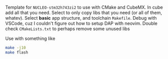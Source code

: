 Template for `NUCLEO-stm32h743zi2` to use with CMake and CubeMX.
In cube add all that you need. Select to only copy libs that you need (or all of them, whatev).
Select **basic** app structure, and toolchain `Makefile`.
Debug with VSCode, cuz I couldn't figure out how to setup DAP with neovim.
Double check `CMakeLists.txt` to perhaps remove some unused libs 

Use with something like
```bash
make -j10
make flash
```
